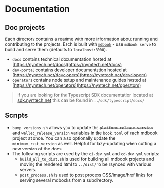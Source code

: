 # Documentation

## Doc projects
Each directory contains a readme with more information about running and contributing to the projects. Each is built with [`mdbook`](https://rust-lang.github.io/mdBook/index.html) - use `mdbook serve` to build and serve them (defaults to `localhost:3000`).
* `docs` contains technical documentation hosted at [https://nymtech.net/docs](https://nymtech.net/docs)
* `dev-portal` contains developer documentation hosted at [https://nymtech.net/developers](https://nymtech.net/developers)
* `operators` contains node setup and maintenance guides hosted at [https://nymtech.net/operators](https://nymtech.net/operators)

> If you are looking for the Typescript SDK documentation located at [sdk.nymtech.net](https://sdk.nymtech.net) this can be found in `../sdk/typescript/docs/`

## Scripts 
* `bump_versions.sh` allows you to update the ~~`platform_release_version` and~~ `wallet_release_version` variable~~s~~ in the `book.toml` of each mdbook project at once. You can also optionally update the `minimum_rust_version` as well. Helpful for lazy-updating when cutting a new version of the docs. 
* The following scripts are used by the `ci-dev.yml` and `cd-dev.yml` scripts:
  * `build_all_to_dist.sh` is used for building all mdbook projects and moving the rendered html to `../dist/` to be rsynced with various servers. 
  * `post_process.sh` is used to post process CSS/image/href links for serving several mdbooks from a subdirectory. 

[//]: # (  * `removed_existing_config.sh` is used to remove existing nym client/node config files on the CI/CD server so avoid `mdbook-cmdrun` command errors.  )
